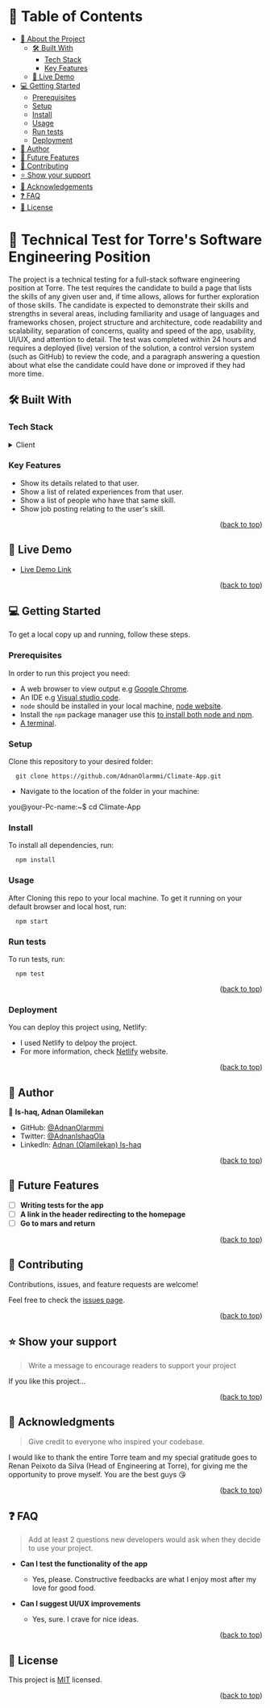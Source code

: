 <a name="readme-top"></a>

# 📗 Table of Contents

- [📖 About the Project](#about-project)
  - [🛠 Built With](#built-with)
    - [Tech Stack](#tech-stack)
    - [Key Features](#key-features)
  - [🚀 Live Demo](#live-demo)
- [💻 Getting Started](#getting-started)
  - [Prerequisites](#prerequisites)
  - [Setup](#setup)
  - [Install](#install)
  - [Usage](#usage)
  - [Run tests](#run-tests)
  - [Deployment](#triangular_flag_on_post-deployment)
- [👤 Author](#author)
- [🔭 Future Features](#future-features)
- [🤝 Contributing](#contributing)
- [⭐️ Show your support](#support)
- [🙏 Acknowledgements](#acknowledgements)
- [❓ FAQ](#faq)
- [📝 License](#license)

# 📖 Technical Test for Torre's Software Engineering Position <a name="about-project"></a>

The project is a technical testing for a full-stack software engineering position at Torre. The test requires the candidate to build a page that lists the skills of any given user and, if time allows, allows for further exploration of those skills. The candidate is expected to demonstrate their skills and strengths in several areas, including familiarity and usage of languages and frameworks chosen, project structure and architecture, code readability and scalability, separation of concerns, quality and speed of the app, usability, UI/UX, and attention to detail. The test was completed within 24 hours and requires a deployed (live) version of the solution, a control version system (such as GitHub) to review the code, and a paragraph answering a question about what else the candidate could have done or improved if they had more time.

## 🛠 Built With <a name="built-with"></a>

### Tech Stack <a name="tech-stack"></a>

<details>
  <summary>Client</summary>
  <ul>
    <li><a href="https://reactjs.org/">React.js</a></li>
  </ul>
</details>

### Key Features <a name="key-features"></a>

- Show its details related to that user.
- Show a list of related experiences from that user.
- Show a list of people who have that same skill.
- Show job posting relating to the user's skill.

<p align="right">(<a href="#readme-top">back to top</a>)</p>

## 🚀 Live Demo <a name="live-demo"></a>

- [Live Demo Link](soon)

<p align="right">(<a href="#readme-top">back to top</a>)</p>

## 💻 Getting Started <a name="getting-started"></a>
To get a local copy up and running, follow these steps.

### Prerequisites

In order to run this project you need:

- A web browser to view output e.g [Google Chrome](https://www.google.com/chrome/).
- An IDE e.g [Visual studio code](https://code.visualstudio.com/).
- `node` should be installed in your local machine, [node website](https://nodejs.org/en/download/).
- Install the `npm` package manager use this [to install both node and npm](https://docs.npmjs.com/downloading-and-installing-node-js-and-npm).
- [A terminal](https://code.visualstudio.com/docs/terminal/basics).

### Setup

Clone this repository to your desired folder:

```
  git clone https://github.com/AdnanOlarmmi/Climate-App.git
```

- Navigate to the location of the folder in your machine:

you@your-Pc-name:~$ cd Climate-App

### Install

To install all dependencies, run:

```
  npm install
```

### Usage

After Cloning this repo to your local machine.
To get it running on your default browser and local host, run:

```
  npm start
```

### Run tests

To run tests, run:

```
  npm test
```

<p align="right">(<a href="#readme-top">back to top</a>)</p>

### Deployment

You can deploy this project using, Netlify:

- I used Netlify to delpoy the project.
- For more information, check [Netlify](https://www.netlify.com/) website.

<p align="right">(<a href="#readme-top">back to top</a>)</p>

## 👤 Author <a name="author"></a>

👤 **Is-haq, Adnan Olamilekan**
- GitHub: [@AdnanOlarmmi](https://github.com/adnanolarmmi)
- Twitter: [@AdnanIshaqOla](https://twitter.com/@adnanishaqola)
- LinkedIn: [Adnan (Olamilekan) Is-haq ](https://www.linkedin.com/in/adnan-is-haq-olamilekan/)

<p align="right">(<a href="#readme-top">back to top</a>)</p>

## 🔭 Future Features <a name="future-features"></a>

- [ ] **Writing tests for the app**
- [ ] **A link in the header redirecting to the homepage**
- [ ] **Go to mars and return**

<p align="right">(<a href="#readme-top">back to top</a>)</p>

## 🤝 Contributing <a name="contributing"></a>

Contributions, issues, and feature requests are welcome!

Feel free to check the [issues page](../../issues/).

<p align="right">(<a href="#readme-top">back to top</a>)</p>

## ⭐️ Show your support <a name="support"></a>

> Write a message to encourage readers to support your project

If you like this project...

<p align="right">(<a href="#readme-top">back to top</a>)</p>

## 🙏 Acknowledgments <a name="acknowledgements"></a>

> Give credit to everyone who inspired your codebase.

I would like to thank the entire Torre team and my special gratitude goes to Renan Peixoto da Silva (Head of Engineering at Torre), for giving me the opportunity to prove myself. You are the best guys 😘

<p align="right">(<a href="#readme-top">back to top</a>)</p>

## ❓ FAQ <a name="faq"></a>

> Add at least 2 questions new developers would ask when they decide to use your project.

- **Can I test the functionality of the app**

  - Yes, please. Constructive feedbacks are what I enjoy most after my love for good food.

- **Can I suggest UI/UX improvements**

  - Yes, sure. I crave for nice ideas.

<p align="right">(<a href="#readme-top">back to top</a>)</p>

## 📝 License <a name="license"></a>

This project is [MIT](./LICENSE) licensed.

<p align="right">(<a href="#readme-top">back to top</a>)</p>
